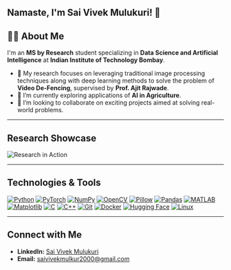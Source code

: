 ## Namaste, I'm Sai Vivek Mulukuri! 🙏

## 👨‍💻 About Me
I'm an **MS by Research** student specializing in **Data Science and Artificial Intelligence** at **Indian Institute of Technology Bombay**.
- 🔭 My research focuses on leveraging traditional image processing techniques along with deep learning methods to solve the problem of **Video De-Fencing**, supervised by **Prof. Ajit Rajwade**.
- 🌱 I’m currently exploring applications of **AI in Agriculture**.
- 👯 I’m looking to collaborate on exciting projects aimed at solving real-world problems.

---

## Research Showcase

![Research in Action](./collage.gif)

---

## Technologies & Tools

[![Python](https://img.shields.io/badge/Python-3776AB?style=for-the-badge&logo=python&logoColor=white)](https://www.python.org)
[![PyTorch](https://img.shields.io/badge/PyTorch-EE4C2C?style=for-the-badge&logo=pytorch&logoColor=white)](https://pytorch.org)
[![NumPy](https://img.shields.io/badge/NumPy-013243?style=for-the-badge&logo=numpy&logoColor=white)](https://numpy.org)
[![OpenCV](https://img.shields.io/badge/OpenCV-5C3EE8?style=for-the-badge&logo=opencv&logoColor=white)](https://opencv.org)
[![Pillow](https://img.shields.io/badge/Pillow-779ECB?style=for-the-badge&logo=pillow&logoColor=white)](https://python-pillow.org)
[![Pandas](https://img.shields.io/badge/Pandas-150458?style=for-the-badge&logo=pandas&logoColor=white)](https://pandas.pydata.org)
[![MATLAB](https://img.shields.io/badge/MATLAB-0076A8?style=for-the-badge&logo=matlab&logoColor=white)](https://www.mathworks.com/products/matlab.html)
[![Matplotlib](https://img.shields.io/badge/Matplotlib-11557C?style=for-the-badge&logo=matplotlib&logoColor=white)](https://matplotlib.org)
[![C](https://img.shields.io/badge/C-00599C?style=for-the-badge&logo=c&logoColor=white)](https://en.wikipedia.org/wiki/C_(programming_language))
[![C++](https://img.shields.io/badge/C++-00599C?style=for-the-badge&logo=c%2B%2B&logoColor=white)](https://en.wikipedia.org/wiki/C%2B%2B)
[![Git](https://img.shields.io/badge/Git-F05032?style=for-the-badge&logo=git&logoColor=white)](https://git-scm.com)
[![Docker](https://img.shields.io/badge/Docker-2496ED?style=for-the-badge&logo=docker&logoColor=white)](https://www.docker.com)
[![Hugging Face](https://img.shields.io/badge/HuggingFace-2C2E3D?style=for-the-badge&logo=huggingface&logoColor=white)](https://huggingface.co)
[![Linux](https://img.shields.io/badge/Linux-FCC624?style=for-the-badge&logo=linux&logoColor=black)](https://www.linux.org)

---

## Connect with Me
- **LinkedIn:** [Sai Vivek Mulukuri](https://linkedin.com/in/saivivekmulukuri/)
- **Email:** [saivivekmulkur2000@gmail.com](mailto:saivivekmulkur2000@gmail.com)
